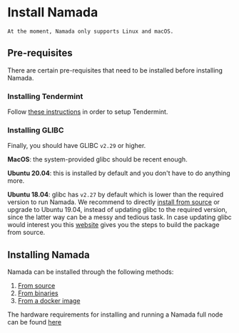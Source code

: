 # Install Namada

```admonish warning
At the moment, Namada only supports Linux and macOS. 
```

## Pre-requisites
There are certain pre-requisites that need to be installed before installing Namada. 

### Installing Tendermint

Follow [these instructions](./installing-tendermint.md) in order to setup Tendermint.

### Installing GLIBC

Finally, you should have GLIBC `v2.29` or higher.

**MacOS**: the system-provided glibc should be recent enough.

**Ubuntu 20.04**: this is installed by default and you don't have to do anything more.

**Ubuntu 18.04**: glibc has `v2.27` by default which is lower than the required version to run Namada. We recommend to directly [install from source](./from-source.md
) or upgrade to Ubuntu 19.04, instead of updating glibc to the required version, since the latter way can be a messy and tedious task. In case updating glibc would interest you this [website](http://www.linuxfromscratch.org/lfs/view/9.0-systemd/chapter05/glibc.html) gives you the steps to build the package from source.

## Installing Namada
Namada can be installed through the following methods:

1. [From source](./from-source.md)
2. [From binaries](./from-binary.md)
3. [From a docker image](./from-docker.md)

The hardware requirements for installing and running a Namada full node can be found [here](./hardware.md)